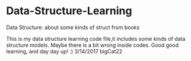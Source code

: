 # Data-Structure-Learning
Data Structure: about some kinds of struct from books

This is my data structure learning code file,it includes some kinds of data structure models. 
Maybe there is a bit wrong inside codes.
Good good learning, and day day up! 
:) 3/14/2017 bigCat22
